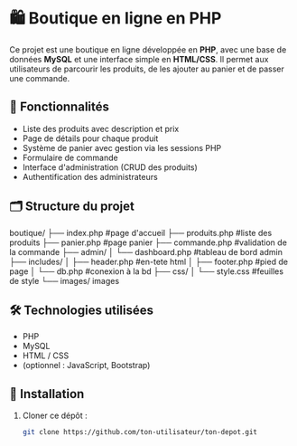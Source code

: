 # 🛍️ Boutique en ligne en PHP

Ce projet est une boutique en ligne développée en **PHP**, avec une base de données **MySQL** et une interface simple en **HTML/CSS**. Il permet aux utilisateurs de parcourir les produits, de les ajouter au panier et de passer une commande.

## 🔧 Fonctionnalités

- Liste des produits avec description et prix
- Page de détails pour chaque produit
- Système de panier avec gestion via les sessions PHP
- Formulaire de commande
- Interface d'administration (CRUD des produits)
- Authentification des administrateurs

## 🗂️ Structure du projet

boutique/
├── index.php #page d'accueil
├── produits.php #liste des produits
├── panier.php #page panier
├── commande.php #validation de la commande
├── admin/
│   └── dashboard.php #tableau de bord admin
├── includes/
│   ├── header.php #en-tete html
│   ├── footer.php #pied de page
│   └── db.php #conexion à la bd
├── css/
│   └── style.css #feuilles de style
└── images/ images

## 🛠️ Technologies utilisées

- PHP
- MySQL
- HTML / CSS
- (optionnel : JavaScript, Bootstrap)

## 🚀 Installation

1. Cloner ce dépôt :
   ```bash
   git clone https://github.com/ton-utilisateur/ton-depot.git

